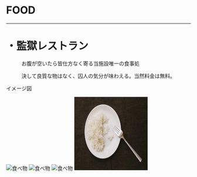 # FOOD
---
# ・監獄レストラン
　　　お腹が空いたら皆仕方なく寄る当施設唯一の食事処
   
　　　決して良質な物はなく、囚人の気分が味わえる。当然料金は無料。

イメージ図

<img src="ごはん画像１.png" alt="食べ物" title="食べ物" width="200" height="200" />
<img src="ご飯画像３.png" alt="食べ物" title="食べ物" width="200" height="200" />
<img src="ご飯画像４.png" alt="食べ物" title="食べ物" width="200" height="200" />

<img src="YUKA0I9A8632_TP_V.jpg" alt="食べ物" title="食べ物" width="200" height="200" />
